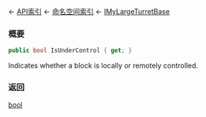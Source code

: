 ← [API索引](Api-Index) ← [命名空间索引](Namespace-Index) ← [IMyLargeTurretBase](Sandbox.ModAPI.Ingame.IMyLargeTurretBase)

### 概要

```csharp
public bool IsUnderControl { get; }
```

Indicates whether a block is locally or remotely controlled.

### 返回

[bool](https://docs.microsoft.com/en-us/dotnet/api/System.Boolean?view=netframework-4.6)

